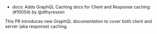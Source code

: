 - docs: Adds GraphQL Caching docs for Client and Response caching (#10054) by @dthyresson

This PR introduces new GraphQL documentation to cover both client and server (aka response) caching.
